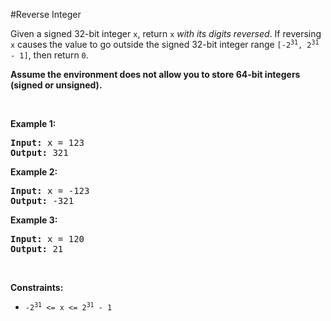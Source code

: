 #Reverse Integer
<p>Given a signed 32-bit integer <code>x</code>, return <code>x</code><em> with its digits reversed</em>. If reversing <code>x</code> causes the value to go outside the signed 32-bit integer range <code>[-2<sup>31</sup>, 2<sup>31</sup> - 1]</code>, then return <code>0</code>.</p>
<p><strong>Assume the environment does not allow you to store 64-bit integers (signed or unsigned).</strong></p>
<p> </p>
<p><strong class="example">Example 1:</strong></p>
<pre><strong>Input:</strong> x = 123
<strong>Output:</strong> 321
</pre>
<p><strong class="example">Example 2:</strong></p>
<pre><strong>Input:</strong> x = -123
<strong>Output:</strong> -321
</pre>
<p><strong class="example">Example 3:</strong></p>
<pre><strong>Input:</strong> x = 120
<strong>Output:</strong> 21
</pre>
<p> </p>
<p><strong>Constraints:</strong></p>
<ul>
<li><code>-2<sup>31</sup> &lt;= x &lt;= 2<sup>31</sup> - 1</code></li>
</ul>
